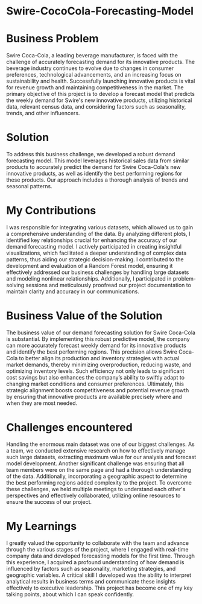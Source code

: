 # Swire-CocoCola-Forecasting-Model

# Business Problem
Swire Coca-Cola, a leading beverage manufacturer, is faced with the challenge of accurately forecasting demand for its innovative products. The beverage industry continues to evolve due to changes in consumer preferences, technological advancements, and an increasing focus on sustainability and health. Successfully launching innovative products is vital for revenue growth and maintaining competitiveness in the market. The primary objective of this project is to develop a forecast model that predicts the weekly demand for Swire's new innovative products, utilizing historical data, relevant census data, and considering factors such as seasonality, trends, and other influencers.

# Solution 
To address this business challenge, we developed a robust demand forecasting model. This model leverages historical sales data from similar products to accurately predict the demand for Swire Coca-Cola's new innovative products, as well as identify the best performing regions for these products. Our approach includes a thorough analysis of trends and seasonal patterns.

# My Contributions
I was responsible for integrating various datasets, which allowed us to gain a comprehensive understanding of the data. By analyzing different plots, I identified key relationships crucial for enhancing the accuracy of our demand forecasting model. I actively participated in creating insightful visualizations, which facilitated a deeper understanding of complex data patterns, thus aiding our strategic decision-making. I contributed to the development and evaluation of a Random Forest model, ensuring it effectively addressed our business challenges by handling large datasets and modeling nonlinear relationships. Additionally, I participated in problem-solving sessions and meticulously proofread our project documentation to maintain clarity and accuracy in our communications.

# Business Value of the Solution
The business value of our demand forecasting solution for Swire Coca-Cola is substantial. By implementing this robust predictive model, the company can more accurately forecast weekly demand for its innovative products and identify the best performing regions. This precision allows Swire Coca-Cola to better align its production and inventory strategies with actual market demands, thereby minimizing overproduction, reducing waste, and optimizing inventory levels. Such efficiency not only leads to significant cost savings but also enhances the company’s ability to swiftly adapt to changing market conditions and consumer preferences. Ultimately, this strategic alignment boosts competitiveness and potential revenue growth by ensuring that innovative products are available precisely where and when they are most needed.

# Challenges encountered
Handling the enormous main dataset was one of our biggest challenges. As a team, we conducted extensive research on how to effectively manage such large datasets, extracting maximum value for our analysis and forecast model development. Another significant challenge was ensuring that all team members were on the same page and had a thorough understanding of the data. Additionally, incorporating a geographic aspect to determine the best performing regions added complexity to the project. To overcome these challenges, we held multiple meetings to understand each other's perspectives and effectively collaborated, utilizing online resources to ensure the success of our project.

# My Learnings
I greatly valued the opportunity to collaborate with the team and advance through the various stages of the project, where I engaged with real-time company data and developed forecasting models for the first time. Through this experience, I acquired a profound understanding of how demand is influenced by factors such as seasonality, marketing strategies, and geographic variables. A critical skill I developed was the ability to interpret analytical results in business terms and communicate these insights effectively to executive leadership. This project has become one of my key talking points, about which I can speak confidently.
